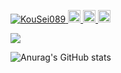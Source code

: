 <p align="left"> 
  <a href="https://github.com/KouSei089/KouSei089/">
    <img src="https://komarev.com/ghpvc/?username=KouSei089" alt="KouSei089" />
  </a>
  <a href="http://twitter.com/izuha0">
    <img height="20" src="https://img.shields.io/twitter/follow/izuha0?label=Twitter&logo=twitter&style=flat" />
  </a>
  <a href="https://github.com/KouSei089">
    <img height="20" src="https://img.shields.io/github/followers/KouSei089?label=follow&logo=github&style=flat" />
  </a>
  <a href="https://www.reddit.com/user/KouSei089">
    <img height="20" src="https://img.shields.io/reddit/user-karma/combined/KouSei089?label=Reddit&logo=reddit&style=flat" />
  </a>
</p>

![](https://github-profile-summary-cards.vercel.app/api/cards/profile-details?username=KouSei089&theme=default)

![Anurag's GitHub stats](https://github-readme-stats.vercel.app/api?username=KouSei089&show_icons=true&theme=onedark)
<!--
**KouSei089/KouSei089** is a ✨ _special_ ✨ repository because its `README.md` (this file) appears on your GitHub profile.

Here are some ideas to get you started:

- 🔭 I’m currently working on ...
- 🌱 I’m currently learning ...
- 👯 I’m looking to collaborate on ...
- 🤔 I’m looking for help with ...
- 💬 Ask me about ...
- 📫 How to reach me: ...
- 😄 Pronouns: ...
- ⚡ Fun fact: ...
-->
